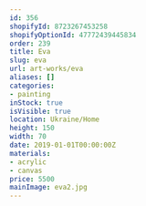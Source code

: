 ```yaml
---
id: 356
shopifyId: 8723267453258
shopifyOptionId: 47772439445834
order: 239
title: Eva
slug: eva
url: art-works/eva
aliases: []
categories:
- painting
inStock: true
isVisible: true
location: Ukraine/Home
height: 150
width: 70
date: 2019-01-01T00:00:00Z
materials:
- acrylic
- canvas
price: 5500
mainImage: eva2.jpg
---
```

